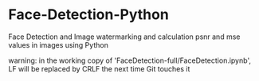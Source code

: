 # Face-Detection-Python
Face Detection and Image watermarking and calculation psnr and mse values in images using Python


warning: in the working copy of 'FaceDetection-full/FaceDetection.ipynb', LF will be replaced by CRLF the next time Git touches it